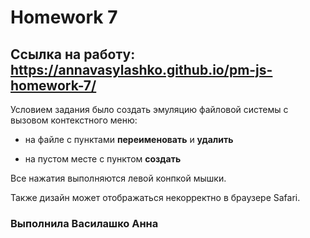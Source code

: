 # Homework 7
## Ссылка на работу: https://annavasylashko.github.io/pm-js-homework-7/
Условием задания было создать эмуляцию файловой системы с вызовом контекстного меню:

* на файле с пунктами **переименовать** и **удалить** 

* на пустом месте с пунктом **создать**

Все нажатия выполняются левой конпкой мышки.

Также дизайн может отображаться некорректно в браузере Safari.
### Выполнила Василашко Анна
